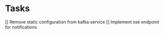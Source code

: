 # Tasks

[] Remove static configuration from kafka service
[] Implement sse endpoint for notifications
